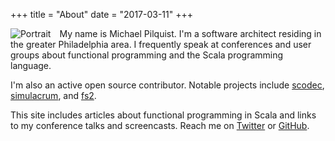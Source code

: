 +++
title = "About"
date = "2017-03-11"
+++

<div style="float: left; padding-right: 1em;"><img src="/portrait-small.png" alt="Portrait" /></div>

My name is Michael Pilquist. I'm a software architect residing in the greater Philadelphia area. I frequently speak at conferences and user groups about functional programming and the Scala programming language.

I'm also an active open source contributor. Notable projects include [scodec](http://scodec.org), [simulacrum](https://github.com/mpilquist/simulacrum), and [fs2](https://github.com/functional-streams-for-scala/fs2).

This site includes articles about functional programming in Scala and links to my conference talks and screencasts. Reach me on [Twitter](https://twitter.com/mpilquist) or [GitHub](https://github.com/mpilquist).
